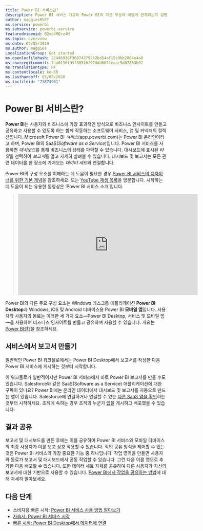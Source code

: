 ```yaml
---
title: Power BI 서비스란?
description: Power BI 서비스 개요와 Power BI의 다른 부분과 어떻게 연계되는지 설명합니다.
author: maggiesMSFT
ms.service: powerbi
ms.subservice: powerbi-service
featuredvideoid: B2vd4MQrz4M
ms.topic: overview
ms.date: 09/05/2019
ms.author: maggies
LocalizationGroup: Get started
ms.openlocfilehash: 22446936f36074379242bd54af15c9bb2864e4a8
ms.sourcegitcommit: 7aa0136f93f88516f97ddd8031ccac5d07863b92
ms.translationtype: HT
ms.contentlocale: ko-KR
ms.lasthandoff: 05/05/2020
ms.locfileid: "73874981"
---
```

# <a name="what-is-the-power-bi-service"></a>Power BI 서비스란?
**Power BI**는 사용자와 비즈니스에 가장 효과적인 방식으로 비즈니스 인사이트를 만들고 공유하고 사용할 수 있도록 하는 함께 작동하는 소프트웨어 서비스, 앱 및 커넥터의 컬렉션입니다. Microsoft Power BI *서비스*(app.powerbi.com)는 Power BI 온라인이라고 하며, Power BI의 SaaS(*Software as a Service*)입니다. Power BI 서비스를 사용하면 *대시보드*를 통해 비즈니스의 상태를 파악할 수 있습니다. 대시보드에 표시된 *타일*을 선택하여 *보고서*를 열고 자세히 살펴볼 수 있습니다. 대시보드 및 보고서는 모든 관련 데이터를 한 장소에 가져오는 *데이터 세트*와 연결합니다. 

Power BI의 구성 요소를 이해하는 데 도움이 필요한 경우 [Power BI 서비스의 디자이너를 위한 기본 개념](service-basic-concepts.md)을 참조하세요. 또는 [YouTube 재생 목록](https://www.youtube.com/playlist?list=PL1N57mwBHtN0JFoKSR0n-tBkUJHeMP2cP)을 방문합니다. 시작하는 데 도움이 되는 유용한 동영상은 ‘Power BI 서비스 소개’입니다. 

> 
> <iframe width="560" height="315" src="https://www.youtube.com/embed/B2vd4MQrz4M" frameborder="0" allowfullscreen></iframe>
> 

Power BI의 다른 주요 구성 요소는 Windows 데스크톱 애플리케이션 **Power BI Desktop**과 Windows, iOS 및 Android 디바이스용 Power BI **모바일 앱**입니다. 사용자와 사용자의 동료는 이러한 세 가지 요소&mdash;Power BI Desktop, 서비스 및 모바일 앱&mdash;을 사용하여 비즈니스 인사이트를 만들고 공유하며 사용할 수 있습니다. 개요는 [Power BI란?](fundamentals/power-bi-overview.md)을 참조하세요.

## <a name="creating-reports-in-the-service"></a>서비스에서 보고서 만들기
일반적인 Power BI 워크플로에서는 Power BI Desktop에서 보고서를 작성한 다음 Power BI 서비스에 게시하는 것부터 시작합니다.  

이 워크플로가 일반적이지만 Power BI 서비스에서 바로 Power BI 보고서를 만들 수도 있습니다. Salesforce와 같은 SaaS(Software as a Service) 애플리케이션에 대한 구독이 있나요? Power BI에는 온라인 데이터에서 대시보드 및 보고서를 자동으로 만드는 앱이 있습니다. Salesforce에 연결하거나 연결할 수 있는 [다른 SaaS 앱을 확인](service-get-data.md)하는 것부터 시작하세요. 조직에 속하는 경우 조직의 누군가 [앱](service-create-distribute-apps.md)을 게시하고 배포했을 수 있습니다.

## <a name="sharing-your-findings"></a>결과 공유 

보고서 및 대시보드를 만든 후에는 이를 공유하여 Power BI 서비스와 모바일 디바이스의 최종 사용자가 이를 보고 상호 작용할 수 있습니다. 작업 공유 방식을 제어할 수 있는 것은 Power BI 서비스의 가장 중요한 기능 중 하나입니다. 작업 영역을 만들면 사용자와 동료가 보고서 및 대시보드에서 공동 작업할 수 있습니다. 그런 다음 이를 앱으로 추가한 다음 배포할 수 있습니다. 또한 데이터 세트 자체를 공유하여 다른 사용자가 자신의 보고서에 대한 기반으로 사용할 수 있습니다. [Power BI에서 작업을 공유하는 방법](service-how-to-collaborate-distribute-dashboards-reports.md)에 대해 자세히 알아보세요.

## <a name="next-steps"></a>다음 단계
- 소비자용 빠른 시작: [Power BI 서비스 사용 방법 알아보기](consumer/end-user-experience.md)   
- [자습서: Power BI 서비스 시작](service-get-started.md)
- [빠른 시작: Power BI Desktop에서 데이터에 연결](desktop-quickstart-connect-to-data.md)
